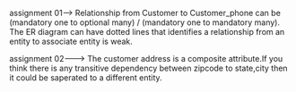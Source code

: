<p>assignment 01--> Relationship from Customer to Customer_phone can be (mandatory one to optional many) / (mandatory one to mandatory many).
                 The ER diagram can have dotted lines that identifies a relationship from an entity to associate entity is weak.</p>
<p>
assignment 02---> The customer address is a composite attribute.If you think there is any transitive dependency between zipcode                     to state,city then it could be saperated to a different entity.</p>
